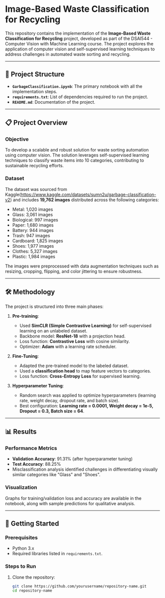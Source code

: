 # Image-Based Waste Classification for Recycling

This repository contains the implementation of the **Image-Based Waste Classification for Recycling** project, developed as part of the DSAI544 - Computer Vision with Machine Learning course. The project explores the application of computer vision and self-supervised learning techniques to address challenges in automated waste sorting and recycling.

---

## 📂 Project Structure

- **`GarbageClassification.ipynb`**: The primary notebook with all the implementation steps.
- **`requirements.txt`**: List of dependencies required to run the project.
- **`README.md`**: Documentation of the project.


---

## 📋 Project Overview

### **Objective**
To develop a scalable and robust solution for waste sorting automation using computer vision. The solution leverages self-supervised learning techniques to classify waste items into 10 categories, contributing to sustainable recycling efforts.

### **Dataset**
The dataset was sourced from Kaggle(https://www.kaggle.com/datasets/sumn2u/garbage-classification-v2) and includes **19,762 images** distributed across the following categories:
- Metal: 1,020 images
- Glass: 3,061 images
- Biological: 997 images
- Paper: 1,680 images
- Battery: 944 images
- Trash: 947 images
- Cardboard: 1,825 images
- Shoes: 1,977 images
- Clothes: 5,327 images
- Plastic: 1,984 images

The images were preprocessed with data augmentation techniques such as resizing, cropping, flipping, and color jittering to ensure robustness.

---

## 🛠 Methodology

The project is structured into three main phases:
1. **Pre-training**:
   - Used **SimCLR (Simple Contrastive Learning)** for self-supervised learning on an unlabeled dataset.
   - Backbone model: **ResNet-18** with a projection head.
   - Loss function: **Contrastive Loss** with cosine similarity.
   - Optimizer: **Adam** with a learning rate scheduler.

2. **Fine-Tuning**:
   - Adapted the pre-trained model to the labeled dataset.
   - Used a **classification head** to map feature vectors to categories.
   - Loss function: **Cross-Entropy Loss** for supervised learning.

3. **Hyperparameter Tuning**:
   - Random search was applied to optimize hyperparameters (learning rate, weight decay, dropout rate, and batch size).
   - Best configuration: **Learning rate = 0.0001, Weight decay = 1e-5, Dropout = 0.3, Batch size = 64**.

---

## 📊 Results

### **Performance Metrics**
- **Validation Accuracy**: 91.31% (after hyperparameter tuning)
- **Test Accuracy**: 88.25%
- Misclassification analysis identified challenges in differentiating visually similar categories like "Glass" and "Shoes".

### **Visualization**
Graphs for training/validation loss and accuracy are available in the notebook, along with sample predictions for qualitative analysis.

---

## 🚀 Getting Started

### **Prerequisites**
- Python 3.x
- Required libraries listed in `requirements.txt`.

### **Steps to Run**
1. Clone the repository:
   ```bash
   git clone https://github.com/yourusername/repository-name.git
   cd repository-name

